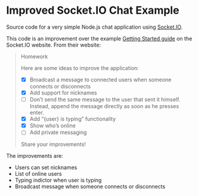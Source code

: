 # Improved Socket.IO Chat Example

Source code for a very simple Node.js chat application using [Socket.IO](http://socket.io).

This code is an improvement over the example [Getting Started guide](http://socket.io/get-started/chat/) on the Socket.IO website.
From their website:
> Homework
>
> Here are some ideas to improve the application:
>
> - [x] Broadcast a message to connected users when someone connects or disconnects
> - [x] Add support for nicknames
> - [ ] Don’t send the same message to the user that sent it himself. Instead, append the message directly as soon as he presses enter.
> - [x] Add “{user} is typing” functionality
> - [x] Show who’s online
> - [ ] Add private messaging
>
> Share your improvements!

The improvements are:
- Users can set nicknames
- List of online users
- Typing indictor when user is typing
- Broadcast message when someone connects or disconnects
